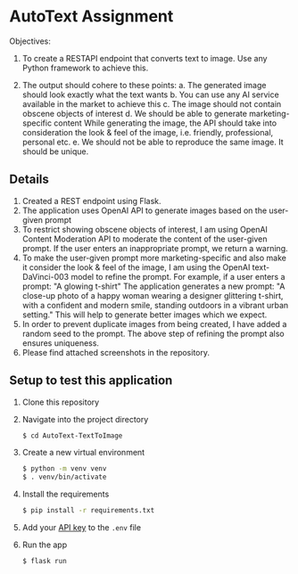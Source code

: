 # AutoText Assignment

Objectives:

1. To create a RESTAPI endpoint that converts text to image. Use any Python framework to achieve this.

2. The output should cohere to these points:
   a. The generated image should look exactly what the text wants
   b. You can use any AI service available in the market to achieve this
   c. The image should not contain obscene objects of interest
   d. We should be able to generate marketing-specific content While generating the image, the API should take into consideration the look & feel of the image, i.e. friendly, professional, personal etc.
   e. We should not be able to reproduce the same image. It should be unique.

## Details

1. Created a REST endpoint using Flask.
2. The application uses OpenAI API to generate images based on the user-given prompt
3. To restrict showing obscene objects of interest, I am using OpenAI Content Moderation API to moderate the content of the user-given prompt. If the user enters an inappropriate prompt, we return a warning.
4. To make the user-given prompt more marketing-specific and also make it consider the look & feel of the image, I am using the OpenAI text-DaVinci-003 model to refine the prompt.
   For example, if a user enters a prompt: "A glowing t-shirt"
   The application generates a new prompt: "A close-up photo of a happy woman wearing a designer glittering t-shirt, with a confident and modern smile, standing outdoors in a vibrant urban setting."
   This will help to generate better images which we expect.
5. In order to prevent duplicate images from being created, I have added a random seed to the prompt. The above step of refining the prompt also ensures uniqueness.
6. Please find attached screenshots in the repository.

## Setup to test this application

1. Clone this repository

2. Navigate into the project directory

   ```bash
   $ cd AutoText-TextToImage
   ```

3. Create a new virtual environment

   ```bash
   $ python -m venv venv
   $ . venv/bin/activate
   ```

4. Install the requirements

   ```bash
   $ pip install -r requirements.txt
   ```

5. Add your [API key](https://beta.openai.com/account/api-keys) to the `.env` file

6. Run the app

   ```bash
   $ flask run
   ```
